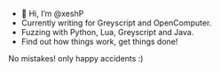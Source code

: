 - 👋 Hi, I’m @xeshP
- Currently writing for Greyscript and OpenComputer.
- Fuzzing with Python, Lua, Greyscript and Java.
- Find out how things work, get things done!

No mistakes! only happy accidents :)

<!---
xeshP/xeshP is a ✨ special ✨ repository because its `README.md` (this file) appears on your GitHub profile.
You can click the Preview link to take a look at your changes.
--->
